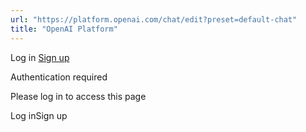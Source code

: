 ```yaml
---
url: "https://platform.openai.com/chat/edit?preset=default-chat"
title: "OpenAI Platform"
---
```


Log in [Sign up](https://platform.openai.com/signup)

Authentication required

Please log in to access this page

Log inSign up